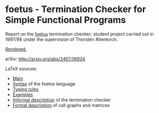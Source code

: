# foetus - Termination Checker for Simple Functional Programs

Report on the [foetus](https://github.com/andreasabel/foetus) termination checker;
student project carried out in 1997/98 under the supervision of Thorsten Altenkirch.

[Rendered.](https://andreasabel.github.io/foetus-report/)

arXiv: http://arxiv.org/abs/2407.06924

LaTeX sources:

- [Main](foetus.tex)
- [Syntax](syntax.tex) of the foetus language
- [Typing rules](language.tex)
- [Examples](examples.tex)
- [Informal description](analyse.tex) of the termination checker
- [Formal description](formal.tex) of call graphs and matrices
